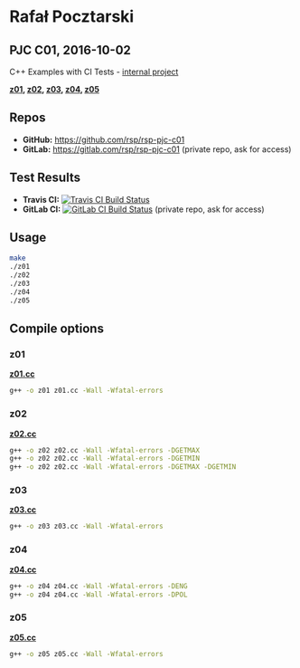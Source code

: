 Rafał Pocztarski
=
PJC C01, 2016-10-02
-
C++ Examples with CI Tests -
[internal project](https://github.com/rsp/rsp-internal#readme)

**[z01](#z01), [z02](#z02), [z03](#z03), [z04](#z04), [z05](#z05)**

[travis-img]: https://travis-ci.org/rsp/rsp-pjc-c01.svg?branch=master
[travis-url]: https://travis-ci.org/rsp/rsp-pjc-c01
[gitlabci-img]: https://gitlab.com/rsp/rsp-pjc-c01/badges/master/build.svg
[gitlabci-url]: https://gitlab.com/rsp/rsp-pjc-c01/builds

Repos
-
* **GitHub:** https://github.com/rsp/rsp-pjc-c01
* **GitLab:** https://gitlab.com/rsp/rsp-pjc-c01 (private repo, ask for access)

Test Results
-
* **Travis CI:** [![Travis CI Build Status][travis-img]][travis-url]
* **GitLab CI:** [![GitLab CI Build Status][gitlabci-img]][gitlabci-url] (private repo, ask for access)

Usage
-
```sh
make
./z01
./z02
./z03
./z04
./z05
```

Compile options
-
### z01
[**z01.cc**](z01.cc)
```sh
g++ -o z01 z01.cc -Wall -Wfatal-errors
```
### z02
[**z02.cc**](z02.cc)
```sh
g++ -o z02 z02.cc -Wall -Wfatal-errors -DGETMAX
g++ -o z02 z02.cc -Wall -Wfatal-errors -DGETMIN
g++ -o z02 z02.cc -Wall -Wfatal-errors -DGETMAX -DGETMIN
```
### z03
[**z03.cc**](z03.cc)
```sh
g++ -o z03 z03.cc -Wall -Wfatal-errors
```
### z04
[**z04.cc**](z04.cc)
```sh
g++ -o z04 z04.cc -Wall -Wfatal-errors -DENG
g++ -o z04 z04.cc -Wall -Wfatal-errors -DPOL
```
### z05
[**z05.cc**](z05.cc)
```sh
g++ -o z05 z05.cc -Wall -Wfatal-errors
```
